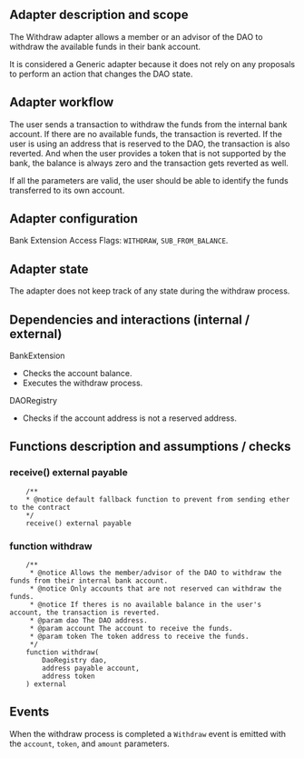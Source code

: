 ## Adapter description and scope

The Withdraw adapter allows a member or an advisor of the DAO to withdraw the available funds in their bank account.

It is considered a Generic adapter because it does not rely on any proposals to perform an action that changes the DAO state.

## Adapter workflow

The user sends a transaction to withdraw the funds from the internal bank account. If there are no available funds, the transaction is reverted. If the user is using an address that is reserved to the DAO, the transaction is also reverted. And when the user provides a token that is not supported by the bank, the balance is always zero and the transaction gets reverted as well.

If all the parameters are valid, the user should be able to identify the funds transferred to its own account.

## Adapter configuration

Bank Extension Access Flags: `WITHDRAW`, `SUB_FROM_BALANCE`.

## Adapter state

The adapter does not keep track of any state during the withdraw process.

## Dependencies and interactions (internal / external)

BankExtension

- Checks the account balance.
- Executes the withdraw process.

DAORegistry

- Checks if the account address is not a reserved address.

## Functions description and assumptions / checks

### receive() external payable

```solidity
    /**
    * @notice default fallback function to prevent from sending ether to the contract
    */
    receive() external payable
```

### function withdraw

```solidity
    /**
     * @notice Allows the member/advisor of the DAO to withdraw the funds from their internal bank account.
     * @notice Only accounts that are not reserved can withdraw the funds.
     * @notice If theres is no available balance in the user's account, the transaction is reverted.
     * @param dao The DAO address.
     * @param account The account to receive the funds.
     * @param token The token address to receive the funds.
     */
    function withdraw(
        DaoRegistry dao,
        address payable account,
        address token
    ) external
```

## Events

When the withdraw process is completed a `Withdraw` event is emitted with the `account`, `token`, and `amount` parameters.

